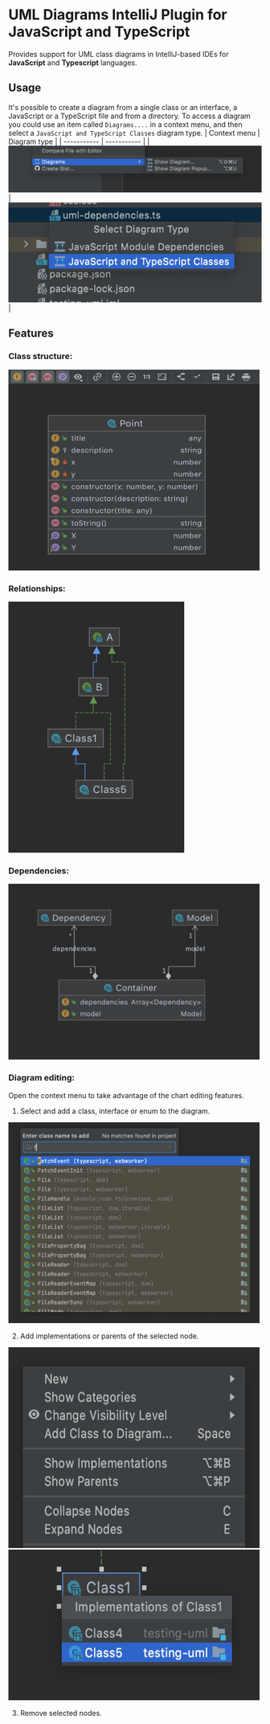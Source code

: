 # UML Diagrams IntelliJ Plugin for JavaScript and TypeScript

Provides support for UML class diagrams in IntelliJ-based IDEs for **JavaScript** and **Typescript** languages.

## Usage

It's possible to create a diagram from a single class or an interface, 
a JavaScript or a TypeScript file and from a directory. To access a diagram you could use an item called `Diagrams....`
in a context menu, and then select a `JavaScript and TypeScript Classes` diagram type. 
| Context menu | Diagram type |
| ----------- | ----------- |
| ![Show diagram](img/show_diagram.png) | ![Diagram type](img/diagram_type.png) |


## Features

### Class structure:

<img src="img/class_structure.png" width="500" height="400"/>

### Relationships:

<img src="img/class_relationships.png" width="350" height="500"/>

### Dependencies:

<img src="img/dependencies.png" width="500" height="350"/>

### Diagram editing:

Open the context menu to take advantage of the chart editing features.

1. Select and add a class, interface or enum to the diagram.

<img src="img/diagram_editing.png" width="500" height="400"/>

2. Add implementations or parents of the selected node.

<img src="img/show_implementations.png" width="500" height="400"/>

<img src="img/show_implementations_2.png" width="500" height="300"/>

3. Remove selected nodes.
